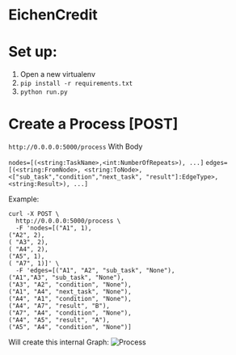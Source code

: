 # EichenCredit

# Set up:
1. Open a new virtualenv
2. ```pip install -r requirements.txt```
3. ```python run.py```


# Create a Process [POST]
```http://0.0.0.0:5000/process```
With Body

```nodes=[(<string:TaskName>,<int:NumberOfRepeats>), ...]```
```edges=[(<string:FromNode>, <string:ToNode>, <["sub_task","condition","next_task", "result"]:EdgeType>, <string:Result>), ...]```

Example:
```
curl -X POST \
  http://0.0.0.0:5000/process \
  -F 'nodes=[("A1", 1),
("A2", 2),
( "A3", 2),
( "A4", 2),
("A5", 1),
( "A7", 1)]' \
  -F 'edges=[("A1", "A2", "sub_task", "None"),
("A1","A3", "sub_task", "None"),
("A3", "A2", "condition", "None"),
("A1", "A4", "next_task", "None"),
("A4", "A1", "condition", "None"),
("A4", "A7", "result", "B"),
("A7", "A4", "condition", "None"),
("A4", "A5", "result", "A"),
("A5", "A4", "condition", "None")]
```
Will create this internal Graph:
![Process](https://i.imgur.com/twLI7YQ.png)

